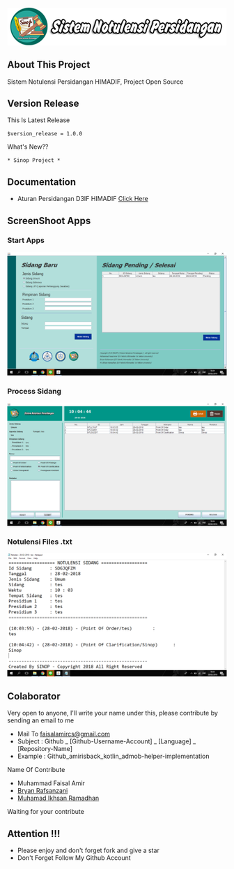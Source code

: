 ![ScreenShoot Apps](docs/banner.png?raw=true)

## About This Project
Sistem Notulensi Persidangan HIMADIF, Project Open Source

## Version Release
This Is Latest Release

    $version_release = 1.0.0

What's New??

    * Sinop Project *

## Documentation
- Aturan Persidangan D3IF HIMADIF [Click Here](https://github.com/amirisback/desktop-sinop/blob/master/docs/Aturan-Umum-Persidangan%20LPJ.docx)

## ScreenShoot Apps
### Start Apps
![ScreenShoot Apps](docs/ss_1.png?raw=true)

### Process Sidang
![ScreenShoot Apps](docs/ss_3.png?raw=true)

### Notulensi Files .txt
![ScreenShoot Apps](docs/ss_2.png?raw=true)

## Colaborator
Very open to anyone, I'll write your name under this, please contribute by sending an email to me

- Mail To faisalamircs@gmail.com
- Subject : Github _ [Github-Username-Account] _ [Language] _ [Repository-Name]
- Example : Github_amirisback_kotlin_admob-helper-implementation

Name Of Contribute
- Muhammad Faisal Amir
- [Bryan Rafsanzani](https://github.com/bryanrafsanzani)
- [Muhamad Ikhsan Ramadhan](https://github.com/ikhsanramadhaan)

Waiting for your contribute

## Attention !!!
- Please enjoy and don't forget fork and give a star
- Don't Forget Follow My Github Account
